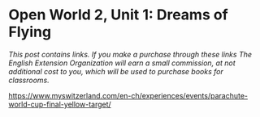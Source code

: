 
# Open World 2, Unit 1: Dreams of Flying
*This post contains links. If you make a purchase through these links The English Extension Organization will earn a small commission, at not additional cost to you, which will be used to purchase books for classrooms.*

https://www.myswitzerland.com/en-ch/experiences/events/parachute-world-cup-final-yellow-target/
<!--stackedit_data:
eyJoaXN0b3J5IjpbLTE0MjUwMzU4NjJdfQ==
-->